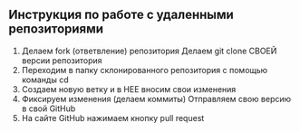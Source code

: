 ## Инструкция по работе с удаленными репозиториями

1. Делаем fork (ответвление) репозитория
Делаем git clone СВОЕЙ версии репозитория
2. Переходим в папку склонированного репозитория с помощью команды cd
3. Создаем новую ветку и в НЕЕ вносим свои изменения
4. Фиксируем изменения (делаем коммиты) Отправляем свою версию в свой GitHub
5. На сайте GitHub нажимаем кнопку pull request

